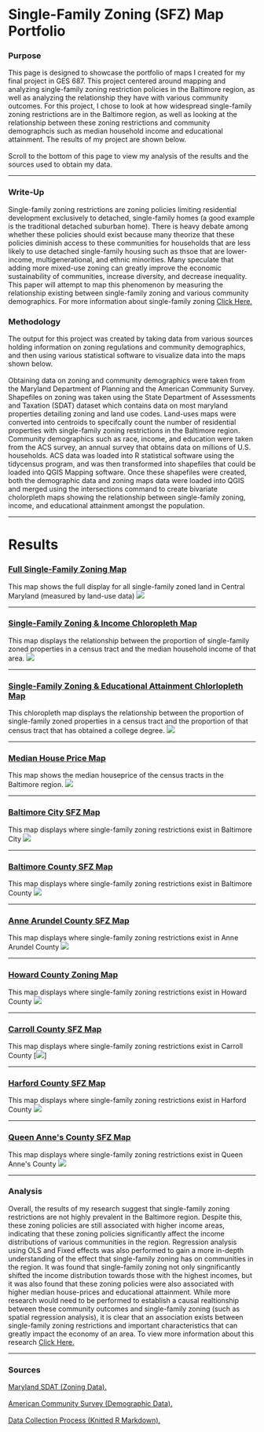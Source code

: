 
# Single-Family Zoning (SFZ) Map Portfolio 

### Purpose
This page is designed to showcase the portfolio of maps I created for my final project in GES 687. This project centered around mapping and analyzing single-family zoning restriction policies in the Baltimore region, as well as analyzing the relationship they have with various community outcomes. For this project, I chose to look at how widespread single-family zoning restrictions are in the Baltimore region, as well as looking at the relationship between these zoning restrictions and community demographcis such as median household income and educational attainment. The results of my project are shown below. 
<br><br/>
Scroll to the bottom of this page to view my analysis of the results and the sources used to obtain my data. 

---
### Write-Up 
Single-family zoning restrictions are zoning policies limiting residential development exclusively to detached, single-family homes (a good example is the traditional detached suburban home). There is heavy debate among whether these policies should exist because many theorize that these policies diminish access to these communities for households that are less likely to use detached single-family housing such as thsoe that are lower-income, multigenerational, and ethnic minorities. Many speculate that adding more mixed-use zoning can greatly improve the economic sustainability of communities, increase diversity, and decrease inequality. This paper will attempt to map this phenomenon by measuring the relationship existing between single-family zoning and various community demographics. For more information about single-family zoning 
<a href="https://www.tandfonline.com/doi/full/10.1080/01944363.2019.1651216" target="_blank">Click Here.</a>


### Methodology

The output for this project was created by taking data from various sources holding information on zoning regulations and community demographics, and then using various statistical software to visualize data into the maps shown below. <br><br/>
Obtaining data on zoning and community demographics were taken from the Maryland Department of Planning and the American Community Survey. Shapefiles on zoning was taken using the State Department of Assessments and Taxation (SDAT) dataset which contains data on most maryland properties detailing zoning and land use codes. Land-uses maps were converted into centroids to specifcally count the number of residential properties with single-family zoning restrictions in the Baltimore region. 
Community demographics such as race, income, and education were taken from the ACS survey, an annual survey that obtains data on millions of U.S. households. ACS data was loaded into R statistical software using the tidycensus program, and was then transformed into shapefiles that could be loaded into QGIS Mapping software. 
Once these shapefiles were created, both the demographic data and zoning maps data were loaded into QGIS and merged using the intersections command to create bivariate cholorpleth maps showing the relationship between single-family zoning, income, and educational attainment amongst the population. 

---

# Results


### [Full Single-Family Zoning Map](/project_probation/index)
This map shows the full display for all single-family zoned land in Central Maryland (measured by land-use data) 
<img src="images/Full Single-Family Zoning Map BMSA.png?raw=true"/>

---
### [Single-Family Zoning & Income Chloropleth Map](/project_probation/index)
This map displays the relationship between the proportion of single-family zoned properties in a census tract and the median household income of that area.
<img src="images/Chloroplethmap.png"/>

---
### [Single-Family Zoning & Educational Attainment Chlorlopleth Map](/project_probation/index) 
This chloropleth map displays the relationship between the proportion of single-family zoned properties in a census tract and the proportion of that census tract that has obtained a college degree. 
<img src="images/Single Family zoning and Education chloropleth.png"/>



---
### [Median House Price Map](/project_probation/index)
This map shows the median houseprice of the census tracts in the Baltimore region. 
<img src="images/housepricemap.png"/>

---
### [Baltimore City SFZ Map](/project_probation/index)
This map displays where single-family zoning restrictions exist in Baltimore City 
<img src="images/Baltcitymap.png?raw=true"/>

---
### [Baltimore County SFZ Map](/project_probation/index)
This map displays where single-family zoning restrictions exist in Baltimore County
<img src="images/Baltimorecountymap (2).png?raw=true"/>

---

### [Anne Arundel County SFZ Map](/project_probation/index)
This map displays where single-family zoning restrictions exist in Anne Arundel County
<img src="images/Arundelmap.png?raw=true"/>

---
### [Howard County Zoning Map](/project_pnw/index)
This map displays where single-family zoning restrictions exist in Howard County
<img src="images/Howardmap (2).png?raw=true"/>

---
### [Carroll County SFZ Map](/project_probation/index)
This map displays where single-family zoning restrictions exist in Carroll County
[<img src="images/Carrollmap.png?raw=true"/>]

---
### [Harford County SFZ Map](/project_probation/index)
This map displays where single-family zoning restrictions exist in Harford County
<img src="images/Harfordmap.png?raw=true"/>

---
### [Queen Anne's County SFZ Map](/project_probation/index)
This map displays where single-family zoning restrictions exist in Queen Anne's County
<img src="images/Queenannemap.png?raw=true"/>

---

### Analysis

Overall, the results of my research suggest that single-family zoning restrictions are not highly prevalent in the Baltimore region. Despite this, these zoning policies are still associated with higher income areas, indicating that these zoning policies significantly affect the income distributions of various communities in the region. Regression analysis using OLS and Fixed effects was also performed to gain a more in-depth understanding of the effect that single-family zoning has on communities in the region. It was found that single-family zoning not only singnificantly shifted the income distribution towards those with the highest incomes, but it was also found that these zoning policies were also associated with higher median house-prices and educational attainment. While more research would need to be performed to establish a causal realtionship between these community outcomes and single-family zoning (such as spatial regression analysis), it is clear that an association exists between single-family zoning restrictions and important characteristics that can greatly impact the economy of an area. To view more information about this research 
<a href="https://github.com/jjustin1/jjustin1capstonepaper/blob/main/JustinJohnsonCapstoneGithub.pdf" target="_blank">Click Here.</a>


---

### Sources

<a href="https://planning.maryland.gov/Pages/OurProducts/DownloadFiles.aspx" target="_blank">Maryland SDAT (Zoning Data).</a>
<br><br/>
<a href="https://www.socialexplorer.com/data/ACS2019_5yr/metadata/?ds=ACS19_5yr" target="_blank">American Community Survey (Demographic Data).</a>
<br><br/>
<a href="https://github.com/jjustin1/GESFinalProject.io/blob/master/GESFinalprojectRmarkdown.pdf" target="_blank">Data Collection Process (Knitted R Markdown).</a>

